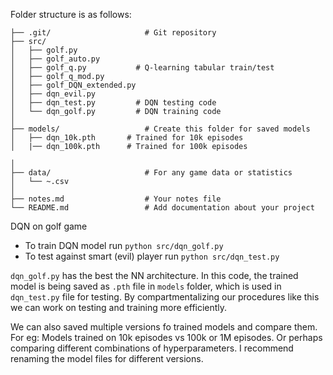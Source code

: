 Folder structure is as follows:

```
├── .git/                     # Git repository 
├── src/                      
│   ├── golf.py
│   ├── golf_auto.py
│   ├── golf_q.py           # Q-learning tabular train/test
│   ├── golf_q_mod.py
│   ├── golf_DQN_extended.py
│   ├── dqn_evil.py
│   ├── dqn_test.py         # DQN testing code
│   └── dqn_golf.py         # DQN training code
│
├── models/                   # Create this folder for saved models
│   ├── dqn_10k.pth       # Trained for 10k episodes
│   |── dqn_100k.pth      # Trained for 100k episodes

│
├── data/                     # For any game data or statistics
│   └── ~.csv
│
├── notes.md                  # Your notes file
└── README.md                 # Add documentation about your project
```

DQN on golf game
- To train DQN model run `python src/dqn_golf.py`
- To test against smart (evil) player run `python src/dqn_test.py`

`dqn_golf.py` has the best the NN architecture. In this code, the trained model is being saved as `.pth` file in `models` folder, which is used in `dqn_test.py` file for testing. By compartmentalizing our procedures like this we can work on testing and training more efficiently.

We can also saved multiple versions fo trained models and compare them. For eg: Models trained on 10k episodes vs 100k or 1M episodes. Or perhaps comparing different combinations of hyperparameters. I recommend renaming the model files for different versions.

